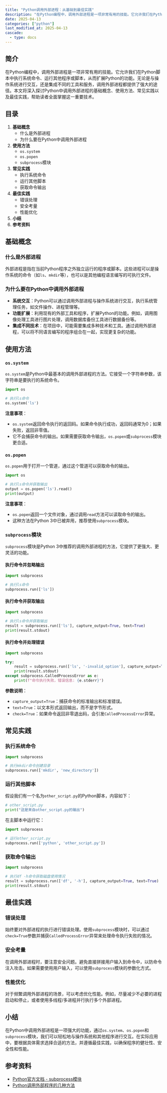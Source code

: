 ```yaml
---
title: "Python调用外部进程：从基础到最佳实践"
description: "在Python编程中，调用外部进程是一项非常有用的技能。它允许我们在Python脚本中执行系统命令、运行其他程序或脚本，从而扩展Python的功能。无论是与操作系统进行交互，还是集成不同的工具和服务，调用外部进程都提供了强大的途径。本文将深入探讨Python中调用外部进程的基础概念、使用方法、常见实践以及最佳实践，帮助读者全面掌握这一重要技术。"
date: 2025-04-13
categories: ["python"]
last_modified_at: 2025-04-13
cascade:
  - type: docs
---
```



## 简介
在Python编程中，调用外部进程是一项非常有用的技能。它允许我们在Python脚本中执行系统命令、运行其他程序或脚本，从而扩展Python的功能。无论是与操作系统进行交互，还是集成不同的工具和服务，调用外部进程都提供了强大的途径。本文将深入探讨Python中调用外部进程的基础概念、使用方法、常见实践以及最佳实践，帮助读者全面掌握这一重要技术。

<!-- more -->
## 目录
1. **基础概念**
    - 什么是外部进程
    - 为什么要在Python中调用外部进程
2. **使用方法**
    - `os.system`
    - `os.popen`
    - `subprocess`模块
3. **常见实践**
    - 执行系统命令
    - 运行其他脚本
    - 获取命令输出
4. **最佳实践**
    - 错误处理
    - 安全考量
    - 性能优化
5. **小结**
6. **参考资料**

## 基础概念
### 什么是外部进程
外部进程是指在当前Python程序之外独立运行的程序或脚本。这些进程可以是操作系统的命令（如`ls`、`mkdir`等），也可以是其他编程语言编写的可执行文件。

### 为什么要在Python中调用外部进程
- **系统交互**：Python可以通过调用外部进程与操作系统进行交互，执行系统管理任务，如文件操作、进程管理等。
- **功能扩展**：利用现有的外部工具和程序，扩展Python的功能。例如，调用图像处理工具进行图片处理，调用数据库备份工具进行数据备份等。
- **集成不同技术**：在项目中，可能需要集成多种技术和工具。通过调用外部进程，可以将不同语言编写的程序组合在一起，实现更复杂的功能。

## 使用方法
### `os.system`
`os.system`是Python中最基本的调用外部进程的方法。它接受一个字符串参数，该字符串是要执行的系统命令。

```python
import os

# 执行ls命令
os.system('ls')
```

**注意事项**：
- `os.system`返回命令执行的返回码。如果命令执行成功，返回码通常为0；如果失败，返回非零值。
- 它不会捕获命令的输出。如果需要获取命令输出，`os.popen`或`subprocess`模块更合适。

### `os.popen`
`os.popen`用于打开一个管道，通过这个管道可以获取命令的输出。

```python
import os

# 执行ls命令并获取输出
output = os.popen('ls').read()
print(output)
```

**注意事项**：
- `os.popen`返回一个文件对象，通过调用`read`方法可以读取命令的输出。
- 这种方法在Python 3中已被弃用，推荐使用`subprocess`模块。

### `subprocess`模块
`subprocess`模块是Python 3中推荐的调用外部进程的方法，它提供了更强大、更灵活的功能。

#### 执行命令并忽略输出
```python
import subprocess

# 执行ls命令
subprocess.run(['ls'])
```

#### 执行命令并获取输出
```python
import subprocess

# 执行ls命令并获取输出
result = subprocess.run(['ls'], capture_output=True, text=True)
print(result.stdout)
```

#### 执行命令并处理错误
```python
import subprocess

try:
    result = subprocess.run(['ls', '-invalid_option'], capture_output=True, text=True, check=True)
    print(result.stdout)
except subprocess.CalledProcessError as e:
    print(f"命令执行失败，错误信息: {e.stderr}")
```

**参数说明**：
- `capture_output=True`：捕获命令的标准输出和标准错误。
- `text=True`：以文本形式返回输出，而不是字节形式。
- `check=True`：如果命令返回非零退出码，会引发`CalledProcessError`异常。

## 常见实践
### 执行系统命令
```python
import subprocess

# 执行mkdir命令创建目录
subprocess.run(['mkdir', 'new_directory'])
```

### 运行其他脚本
假设我们有一个名为`other_script.py`的Python脚本，内容如下：

```python
# other_script.py
print("这是来自other_script.py的输出")
```

在主脚本中运行它：

```python
import subprocess

# 运行other_script.py
subprocess.run(['python', 'other_script.py'])
```

### 获取命令输出
```python
import subprocess

# 执行df -h命令获取磁盘使用情况
result = subprocess.run(['df', '-h'], capture_output=True, text=True)
print(result.stdout)
```

## 最佳实践
### 错误处理
始终要对外部进程的执行进行错误处理。使用`subprocess`模块时，可以通过`check=True`参数并捕获`CalledProcessError`异常来处理命令执行失败的情况。

### 安全考量
在调用外部进程时，要注意安全问题。避免直接拼接用户输入到命令中，以防命令注入攻击。如果需要使用用户输入，可以使用`subprocess`模块的参数化方式。

### 性能优化
对于频繁调用外部进程的场景，可以考虑优化性能。例如，尽量减少不必要的进程启动和停止，或者使用多线程/多进程并行执行多个外部进程。

## 小结
在Python中调用外部进程是一项强大的功能，通过`os.system`、`os.popen`和`subprocess`模块，我们可以轻松地与操作系统和其他程序进行交互。在实际应用中，要根据具体需求选择合适的方法，并遵循最佳实践，以确保程序的健壮性、安全性和性能。

## 参考资料
- [Python官方文档 - subprocess模块](https://docs.python.org/3/library/subprocess.html)
- [Python调用外部程序的几种方法](https://www.runoob.com/w3cnote/python-call-external-program.html)
